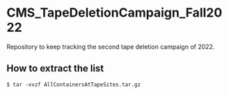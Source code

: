 # CMS_TapeDeletionCampaign_Fall2022
Repository to keep tracking the second tape deletion campaign of 2022.

## How to extract the list

```
$ tar -xvzf AllContainersAtTapeSites.tar.gz
```
